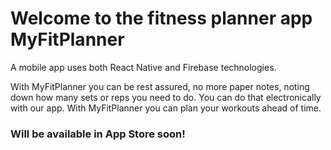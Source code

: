 # Welcome to the fitness planner app MyFitPlanner
A mobile app uses both React Native and Firebase technologies.

With MyFitPlanner you can be rest assured, no more paper notes, noting down how many sets or reps you need to do. You can do that electronically with our app. With MyFitPlanner you can plan your workouts ahead of time.

### Will be available in App Store soon!
